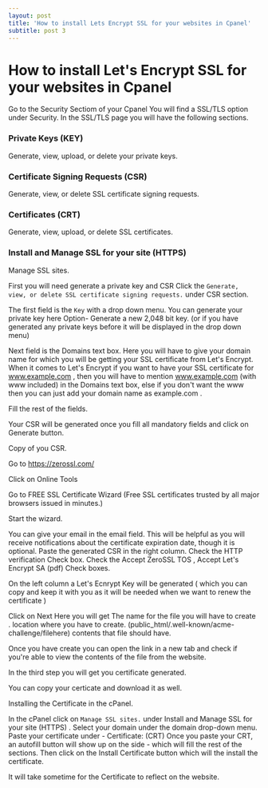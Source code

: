 ```yaml
---
layout: post
title: 'How to install Lets Encrypt SSL for your websites in Cpanel'
subtitle: post 3
---
```



# How to install Let's Encrypt SSL for your websites in Cpanel

Go to the Security Sectiom of your Cpanel 
You will find a SSL/TLS option under Security.
In the SSL/TLS page you will have the following sections.
 
### Private Keys (KEY)
Generate, view, upload, or delete your private keys.

### Certificate Signing Requests (CSR)
Generate, view, or delete SSL certificate signing requests.

### Certificates (CRT)
Generate, view, upload, or delete SSL certificates.

### Install and Manage SSL for your site (HTTPS)
Manage SSL sites.


First you will need generate a private key and CSR 
Click the `Generate, view, or delete SSL certificate signing requests.` under CSR section.

The first field is the `Key` with a drop down menu.
You can generate your private key here
Option- Generate a new 2,048 bit key. (or if you have generated any private keys before it will be displayed in the drop down menu)

Next field is the Domains text box.
Here you will have to give your domain name for which you will be getting your SSL certificate from Let's Encrypt.
When it comes to Let's Encrypt if you want to have your SSL certificate for www.example.com , then you will have to mention www.example.com (with www included) in the 
Domains text box, else if you don't want the www then you can just add your domain name as example.com .

Fill the rest of the fields.

Your CSR will be generated once you fill all mandatory fields and click on Generate button.

Copy of you CSR. 

Go to https://zerossl.com/ 

Click on Online Tools

Go to FREE SSL Certificate Wizard
(Free SSL certificates trusted by all major browsers issued in minutes.)

Start the wizard.

You can give your email in the email field. This will be helpful as you will receive notifications about the certificate expiration date, though it is optional.
Paste the generated CSR in the right column.
Check the HTTP verification Check box.
Check the Accept ZeroSSL TOS , Accept Let's Encrypt SA (pdf) Check boxes.

On the left column a Let's Ecnrypt Key will be generated ( which you can copy and keep it with you as it will be needed when we want to renew the certificate )

Click on Next 
Here you will get
The name for the file you will have to create .
location where you have to create. (public_html/.well-known/acme-challenge/filehere)
contents that file should have.

Once you have create you can open the link in a new tab and check if you're able to view the contents of the file from the website.

In the third step you will get you certificate generated. 

You can copy your certicate and download it as well. 





Installing the Certificate in the cPanel.

In the cPanel click on `Manage SSL sites.` under Install and Manage SSL for your site (HTTPS) .
Select your domain under the domain drop-down menu.
Paste your certificate under - Certificate: (CRT)
Once you paste your CRT, an autofill button will show up on the side - which will fill the rest of the sections.
Then click on the Install Certificate button which will the install the certificate.

It will take sometime for the Certificate to reflect on the website.





